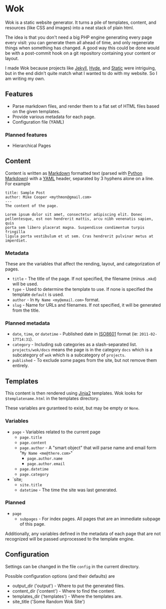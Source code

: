 Wok
===
Wok is a static website generator. It turns a pile of templates, content, and resources (like CSS and images) into a neat stack of plain html.

The idea is that you don't need a big PHP engine generating every page every visit: you can generate them all ahead of time, and only regenerate things when something has changed. A good way this could be done would be with a post-commit hook on a git repository containing your content or layout.

I made Wok because projects like [Jekyll][jekyll], [Hyde][hyde], and [Static][static] were intriguing, but in the end didn't quite match what I wanted to do with my website. So I am writing my own.

[jekyll]: https://github.com/mojombo/jekyll
[hyde]: https://github.com/lakshmivyas/hyde 
[static]: http://static.newqdev.com/ 

Features
--------
-   Parse markdown files, and render them to a flat set of HTML files based on the given templates.
-   Provide various metadata for each page.
-   Configuration file (YAML)

### Planned features
-   Hierarchical Pages

Content
-------
Content is written as [Markdown][mkd] formatted text (parsed with [Python Markdown][pymkd]) with a [YAML][yaml] header, separated by 3 hyphens alone on a line. For example

    title: Sample Post
    author: Mike Cooper <mythmon@gmail.com>
    ---
    The content of the page.

    Lorem ipsum dolor sit amet, consectetur adipiscing elit. Donec
    pellentesque, est non hendrerit mattis, arcu nibh venenatis sapien, quis
    porta sem libero placerat magna. Suspendisse condimentum turpis fringilla
    ligula porta vestibulum et ut sem. Cras hendrerit pulvinar metus at
    imperdiet.

### Metadata
These are the variables that affect the rending, layout, and categorization of pages.

 -  `title` - The title of the page. If not specified, the filename (minus `.mkd`) will be used.
 -  `type` - Used to determine the template to use. If none is specified the template `default` is used.
 -  `author` - In `My Name <my@email.com>` format.
 -  `slug` - Name for URLs and filenames. If not specified, it will be generated from the title.

### Planned metadata
 -  `date`, `time`, or `datetime` - Published date in [ISO8601][8601] format (ie: `2011-02-17T14:31`).
 -  `category` - Including sub categories as a slash-separated list. `projects/wok/docs` means the page is in the category `docs` which is a subcategory of `wok` which is a subcategory of `projects`.
 -  `published` - To exclude some pages from the site, but not remove them entirely.

[mkd]: http://daringfireball.net/projects/markdown/ 
[pymkd]: http://www.freewisdom.org/projects/python-markdown/
[8601]: http://en.wikipedia.org/wiki/ISO_8601
[yaml]: http://www.yaml.org/ 

Templates
---------
This content is then rendered using [Jinja2][jinja] templates. Wok looks for `$templatename.html` in the templates directory.

These variables are guranteed to exist, but may be empty or `None`.

### Variables
-   `page` - Variables related to the current page
    -   `page.title`
    -   `page.content`
    -   `page.author` - A "smart object" that will parse name and email form "`My Name <me@there.com>`"
        -   `page.author.name`
        -   `page.author.email`
    -   `page.datetime`
    -   `page.category`
-   `site;
    -   `site.title`
    -   `datetime` - The time the site was last generated.

### Planned
-   `page`
    -   `subpages` - For index pages. All pages that are an immediate subpage of this page.

Additionally, any variables defined in the metadata of each page that are not recognized will be passed unprocessed to the template engine.

[jinja]: http://jinja.pocoo.org/

Configuration
-------------
Settings can be changed in the file `config` in the current directory.

Possible configuration options (and their defaults) are
-   output_dir ('output') - Where to put the generated files.
-   content_dir ('content') - Where to find the content.
-   templates_dir ('templates') - Where the templates are.
-   site_title ('Some Random Wok Site')
